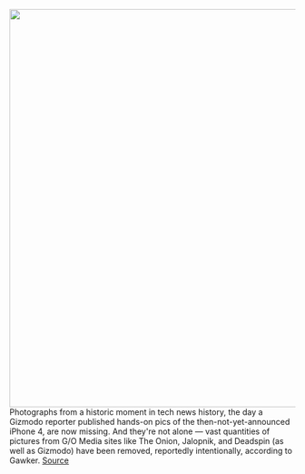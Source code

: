 <img src='https://cdn.vox-cdn.com/thumbor/gBEYDQQsK-jqfzExM1uNtvrPxiI=/0x0:2050x1367/1200x800/filters:focal(861x520:1189x848)/cdn.vox-cdn.com/uploads/chorus_image/image/70055257/VRG_ILLO_4489_003.0.jpg' width='700px' /><br/>
Photographs from a historic moment in tech news history, the day a Gizmodo reporter published hands-on pics of the then-not-yet-announced iPhone 4, are now missing. And they're not alone — vast quantities of pictures from G/O Media sites like The Onion, Jalopnik, and Deadspin (as well as Gizmodo) have been removed, reportedly intentionally, according to Gawker.
<a href='https://www.theverge.com/2021/10/27/22749706/gawker-media-iphone-4-leak-link-rot-buzzfeed'> Source <a/>